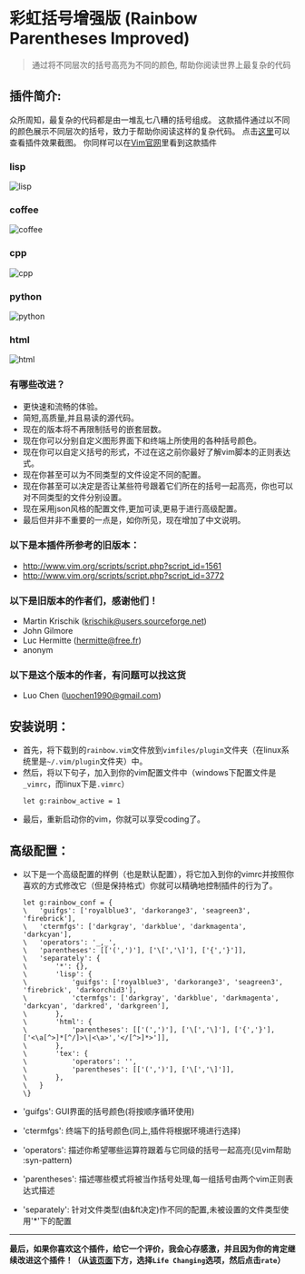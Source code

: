 彩虹括号增强版 (Rainbow Parentheses Improved)
===
>	通过将不同层次的括号高亮为不同的颜色, 帮助你阅读世界上最复杂的代码

插件简介:
-------------------------------------------------------------------------------------------------------- 

众所周知，最复杂的代码都是由一堆乱七八糟的括号组成。
这款插件通过以不同的颜色展示不同层次的括号，致力于帮助你阅读这样的复杂代码。 
点击[这里](http://vim.wikia.com/wiki/Script:4176)可以查看插件效果截图。 
你同样可以在[Vim官网](http://www.vim.org/scripts/script.php?script_id=4176)里看到这款插件

### lisp
![lisp](https://raw.github.com/luochen1990/rainbow/master/demo/lisp.png)
### coffee
![coffee](https://raw.github.com/luochen1990/rainbow/master/demo/coffee.png)
### cpp
![cpp](https://raw.github.com/luochen1990/rainbow/master/demo/cpp.png)
### python
![python](https://raw.github.com/luochen1990/rainbow/master/demo/python.png)
### html
![html](https://raw.github.com/luochen1990/rainbow/master/demo/html.png)

### 有哪些改进？ 
- 更快速和流畅的体验。
- 简短,高质量,并且易读的源代码。
- 现在的版本将不再限制括号的嵌套层数。 
- 现在你可以分别自定义图形界面下和终端上所使用的各种括号颜色。
- 现在你可以自定义括号的形式，不过在这之前你最好了解vim脚本的正则表达式。
- 现在你甚至可以为不同类型的文件设定不同的配置。 
- 现在你甚至可以决定是否让某些符号跟着它们所在的括号一起高亮，你也可以对不同类型的文件分别设置。 
- 现在采用json风格的配置文件,更加可读,更易于进行高级配置。
- 最后但并非不重要的一点是，如你所见，现在增加了中文说明。

### 以下是本插件所参考的旧版本： 
- http://www.vim.org/scripts/script.php?script_id=1561 
- http://www.vim.org/scripts/script.php?script_id=3772 

### 以下是旧版本的作者们，感谢他们！ 
- Martin Krischik (krischik@users.sourceforge.net) 
- John Gilmore 
- Luc Hermitte (hermitte@free.fr) 
- anonym 

### 以下是这个版本的作者，有问题可以找这货 
- Luo Chen (luochen1990@gmail.com) 

安装说明： 
-------------------------------------------------------------------------------------------------------- 

- 首先，将下载到的`rainbow.vim`文件放到`vimfiles/plugin`文件夹（在linux系统里是`~/.vim/plugin`文件夹）中。 
- 然后，将以下句子，加入到你的vim配置文件中（windows下配置文件是`_vimrc`，而linux下是`.vimrc`） 
	```vim
	let g:rainbow_active = 1 
	```
- 最后，重新启动你的vim，你就可以享受coding了。


高级配置：
-------------------------------------------------------------------------------------------------------- 

- 以下是一个高级配置的样例（也是默认配置），将它加入到你的vimrc并按照你喜欢的方式修改它（但是保持格式）你就可以精确地控制插件的行为了。

	```vim
	let g:rainbow_conf = {
	\	'guifgs': ['royalblue3', 'darkorange3', 'seagreen3', 'firebrick'],
	\	'ctermfgs': ['darkgray', 'darkblue', 'darkmagenta', 'darkcyan'],
	\	'operators': '_,_',
	\	'parentheses': [['(',')'], ['\[','\]'], ['{','}']],
	\	'separately': {
	\		'*': {},
	\		'lisp': {
	\			'guifgs': ['royalblue3', 'darkorange3', 'seagreen3', 'firebrick', 'darkorchid3'],
	\			'ctermfgs': ['darkgray', 'darkblue', 'darkmagenta', 'darkcyan', 'darkred', 'darkgreen'],
	\		},
	\		'html': {
	\			'parentheses': [['(',')'], ['\[','\]'], ['{','}'], ['<\a[^>]*[^/]>\|<\a>','</[^>]*>']],
	\		},
	\		'tex': {
	\			'operators': '',
	\			'parentheses': [['(',')'], ['\[','\]']],
	\		},
	\	}
	\}
	```

- 'guifgs': GUI界面的括号颜色(将按顺序循环使用)
- 'ctermfgs': 终端下的括号颜色(同上,插件将根据环境进行选择)
- 'operators': 描述你希望哪些运算符跟着与它同级的括号一起高亮(见vim帮助 :syn-pattern)
- 'parentheses': 描述哪些模式将被当作括号处理,每一组括号由两个vim正则表达式描述
- 'separately': 针对文件类型(由&ft决定)作不同的配置,未被设置的文件类型使用'\*'下的配置

-------------------------------------------------------------------------------------------------------- 
**最后，如果你喜欢这个插件，给它一个评价，我会心存感激，并且因为你的肯定继续改进这个插件！（从[该页面](http://www.vim.org/scripts/script.php?script_id=4176)下方，选择`Life Changing`选项，然后点击`rate`）**

